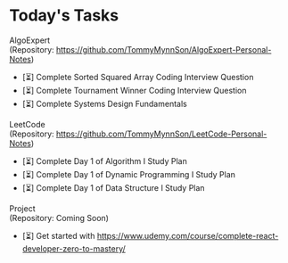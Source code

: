 # Today's Tasks

AlgoExpert
<br/>
(Repository: https://github.com/TommyMynnSon/AlgoExpert-Personal-Notes)
- [:hourglass_flowing_sand:] Complete Sorted Squared Array Coding Interview Question
- [:hourglass_flowing_sand:] Complete Tournament Winner Coding Interview Question
- [:hourglass_flowing_sand:] Complete Systems Design Fundamentals

LeetCode
<br/>
(Repository: https://github.com/TommyMynnSon/LeetCode-Personal-Notes)
- [:hourglass_flowing_sand:] Complete Day 1 of Algorithm I Study Plan
- [:hourglass_flowing_sand:] Complete Day 1 of Dynamic Programming I Study Plan
- [:hourglass_flowing_sand:] Complete Day 1 of Data Structure I Study Plan

Project
<br/>
(Repository: Coming Soon)
- [:hourglass_flowing_sand:] Get started with https://www.udemy.com/course/complete-react-developer-zero-to-mastery/
